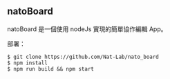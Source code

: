 ## natoBoard

natoBoard 是一個使用 nodeJs 實現的簡單協作編輯 App。

部署：

```
$ git clone https://github.com/Nat-Lab/nato_board
$ npm install
$ npm run build && npm start
```